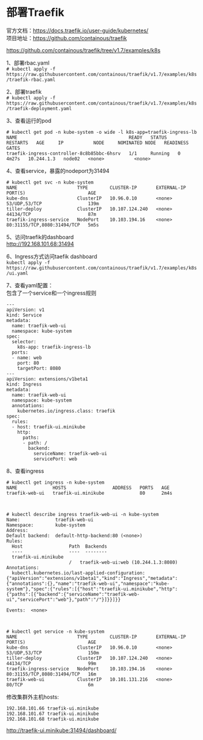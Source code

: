 部署Traefik
=============
官方文档：https://docs.traefik.io/user-guide/kubernetes/  
项目地址：https://github.com/containous/traefik  

https://github.com/containous/traefik/tree/v1.7/examples/k8s  

1、部署rbac.yaml  
``` # kubectl apply -f https://raw.githubusercontent.com/containous/traefik/v1.7/examples/k8s/traefik-rbac.yaml ```  

2、部署traefik  
``` # kubectl apply -f https://raw.githubusercontent.com/containous/traefik/v1.7/examples/k8s/traefik-deployment.yaml ```  

3、查看运行的pod  
```
# kubectl get pod -n kube-system -o wide -l k8s-app=traefik-ingress-lb
NAME                                         READY   STATUS    RESTARTS   AGE     IP           NODE     NOMINATED NODE   READINESS GATES
traefik-ingress-controller-8c8b85bbc-6hsrv   1/1     Running   0          4m27s   10.244.1.3   node02   <none>           <none>
```  

4、查看service，暴露的nodeport为31494  
```
# kubectl get svc -n kube-system
NAME                      TYPE        CLUSTER-IP       EXTERNAL-IP   PORT(S)                       AGE
kube-dns                  ClusterIP   10.96.0.10       <none>        53/UDP,53/TCP                 139m
tiller-deploy             ClusterIP   10.107.124.240   <none>        44134/TCP                     87m
traefik-ingress-service   NodePort    10.103.194.16    <none>        80:31155/TCP,8080:31494/TCP   5m5s
```  

5、访问traefik的dashboard  
http://192.168.101.68:31494  


6、Ingress方式访问taefik dashboard  
``` kubectl apply -f https://raw.githubusercontent.com/containous/traefik/v1.7/examples/k8s/ui.yaml ```  

7、查看yaml配置：  
包含了一个service和一个ingress规则  
```
---
apiVersion: v1
kind: Service
metadata:
  name: traefik-web-ui
  namespace: kube-system
spec:
  selector:
    k8s-app: traefik-ingress-lb
  ports:
  - name: web
    port: 80
    targetPort: 8080
---
apiVersion: extensions/v1beta1
kind: Ingress
metadata:
  name: traefik-web-ui
  namespace: kube-system
  annotations:
    kubernetes.io/ingress.class: traefik
spec:
  rules:
  - host: traefik-ui.minikube
    http:
      paths:
      - path: /
        backend:
          serviceName: traefik-web-ui
          servicePort: web
```  

8、查看ingress  
```
# kubectl get ingress -n kube-system
NAME             HOSTS                 ADDRESS   PORTS   AGE
traefik-web-ui   traefik-ui.minikube             80      2m4s



# kubectl describe ingress traefik-web-ui -n kube-system
Name:             traefik-web-ui
Namespace:        kube-system
Address:          
Default backend:  default-http-backend:80 (<none>)
Rules:
  Host                 Path  Backends
  ----                 ----  --------
  traefik-ui.minikube  
                       /   traefik-web-ui:web (10.244.1.3:8080)
Annotations:
  kubectl.kubernetes.io/last-applied-configuration:  {"apiVersion":"extensions/v1beta1","kind":"Ingress","metadata":{"annotations":{},"name":"traefik-web-ui","namespace":"kube-system"},"spec":{"rules":[{"host":"traefik-ui.minikube","http":{"paths":[{"backend":{"serviceName":"traefik-web-ui","servicePort":"web"},"path":"/"}]}}]}}

Events:  <none>



# kubectl get service -n kube-system 
NAME                      TYPE        CLUSTER-IP       EXTERNAL-IP   PORT(S)                       AGE
kube-dns                  ClusterIP   10.96.0.10       <none>        53/UDP,53/TCP                 150m
tiller-deploy             ClusterIP   10.107.124.240   <none>        44134/TCP                     99m
traefik-ingress-service   NodePort    10.103.194.16    <none>        80:31155/TCP,8080:31494/TCP   16m
traefik-web-ui            ClusterIP   10.101.131.216   <none>        80/TCP                        6m
```  

修改集群外主机hosts:  
```
192.168.101.66 traefik-ui.minikube
192.168.101.67 traefik-ui.minikube
192.168.101.68 traefik-ui.minikube
```  

http://traefik-ui.minikube:31494/dashboard/


